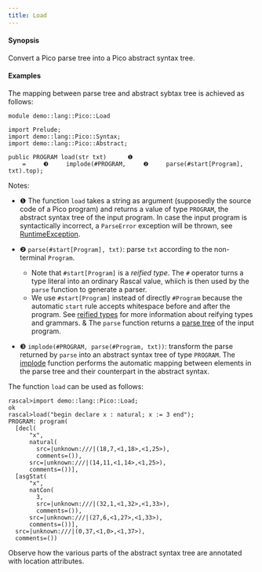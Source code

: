 ```yaml
---
title: Load
---
```


#### Synopsis

Convert a Pico parse tree into a Pico abstract syntax tree.

#### Examples

The mapping between parse tree and abstract sybtax tree is achieved as follows:

```rascal 
module demo::lang::Pico::Load

import Prelude;
import demo::lang::Pico::Syntax;
import demo::lang::Pico::Abstract;

public PROGRAM load(str txt)      ❶  
    =     ❸     implode(#PROGRAM,     ❷     parse(#start[Program], txt).top);

```

                
Notes:

* ❶   The function `load` takes a string as argument (supposedly the source code of a Pico program) and returns a value of type `PROGRAM`,
the abstract syntax tree of the input program. In case the input program is syntactically incorrect, a `ParseError` exception will be thrown,
see [RuntimeException](../../../../Library/Exception.md).

* ❷   `parse(#start[Program], txt)`: parse `txt` according to the non-terminal `Program`.
   * Note that `#start[Program]` is a _reified type_. The `#` operator turns a type literal into an ordinary Rascal value, whiich is then used by the `parse` function to generate a parser.
   * We use `#start[Program]` instead of directly `#Program` because the automatic `start` rule accepts whitespace before and after the program. See [reified types](../../../../Rascal/Expressions/Values/ReifiedTypes/index.md) for more information about reifying types and grammars.
   & The `parse` function returns a [parse tree](../../../../Rascalopedia/ParseTree/index.md) of the input program.

* ❸   `implode(#PROGRAM, parse(#Program, txt))`: transform the parse returned by `parse` into an abstract syntax tree of type `PROGRAM`. The [implode](../../../../Library/ParseTree.md#ParseTree-implode) function performs the automatic mapping between elements in the parse tree and their counterpart in the abstract syntax.


The function `load` can be used as follows:

```rascal-shell 
rascal>import demo::lang::Pico::Load;
ok
rascal>load("begin declare x : natural; x := 3 end");
PROGRAM: program(
  [decl(
      "x",
      natural(
        src=|unknown:///|(18,7,<1,18>,<1,25>),
        comments=()),
      src=|unknown:///|(14,11,<1,14>,<1,25>),
      comments=())],
  [asgStat(
      "x",
      natCon(
        3,
        src=|unknown:///|(32,1,<1,32>,<1,33>),
        comments=()),
      src=|unknown:///|(27,6,<1,27>,<1,33>),
      comments=())],
  src=|unknown:///|(0,37,<1,0>,<1,37>),
  comments=())
```

Observe how the various parts of the abstract syntax tree are annotated with location attributes.


